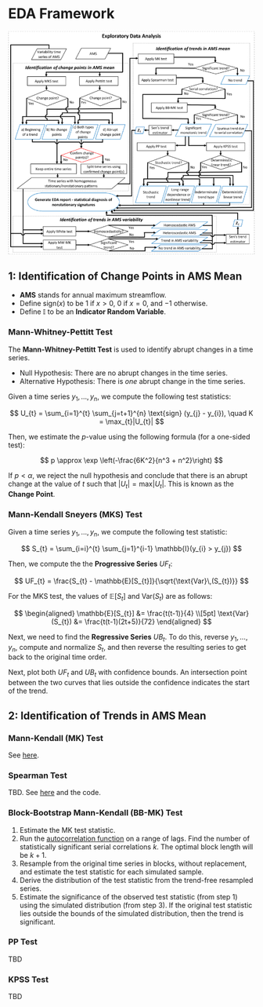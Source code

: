 # EDA Framework

![](../resources/eda-framework.png)

## 1: Identification of Change Points in AMS Mean

- **AMS** stands for annual maximum streamflow.
- Define $\text{sign} (x)$ to be $1$ if $x > 0$, $0$ if $x = 0$, and $-1$ otherwise.
- Define $\mathbb{I}$ to be an **Indicator Random Variable**.

### Mann-Whitney-Pettitt Test

The **Mann-Whitney-Pettitt Test** is used to identify abrupt changes in a time series.

- Null Hypothesis: There are no abrupt changes in the time series.
- Alternative Hypothesis: There is _one_ abrupt change in the time series.

Given a time series $y_{1}, \dots, y_{n}$, we compute the following test statistics:

$$
U_{t} = \sum_{i=1}^{t} \sum_{j=t+1}^{n} \text{sign} (y_{j} - y_{i}), \quad K = \max_{t}|U_{t}|
$$

Then, we estimate the $p$-value using the following formula (for a one-sided test):

$$
p \approx \exp \left(-\frac{6K^2}{n^3 + n^2}\right)
$$

If $p < \alpha$, we reject the null hypothesis and conclude that there is an abrupt change at the value of $t$ such that $|U_{t}| = \text{max} |U_{t}|$. This is known as the **Change Point**.

### Mann-Kendall Sneyers (MKS) Test

Given a time series $y_{1}, \dots, y_{n}$, we compute the following test statistic:

$$
S_{t} = \sum_{i=i}^{t} \sum_{j=1}^{i-1} \mathbb{I}(y_{i} > y_{j})
$$

Then, we compute the the **Progressive Series** $UF_{t}$:

$$
UF_{t} = \frac{S_{t} - \mathbb{E}[S_{t}]}{\sqrt{\text{Var}\,(S_{t})}}
$$

For the MKS test, the values of $\mathbb{E}[S_{t}]$ and $\text{Var}(S_{t})$ are as follows:

$$
\begin{aligned}
\mathbb{E}[S_{t}] &= \frac{t(t-1)}{4} \\[5pt]
\text{Var}(S_{t}) &= \frac{t(t-1)(2t+5)}{72}
\end{aligned}
$$

Next, we need to find the **Regressive Series** $UB_{t}$. To do this, reverse $y_{1}, \dots , y_{n}$, compute and normalize $S_{t}$, and then reverse the resulting series to get back to the original time order.

Next, plot both $UF_{t}$ and $UB_{t}$ with confidence bounds. An intersection point between the two curves that lies outside the confidence indicates the start of the trend.

## 2: Identification of Trends in AMS Mean

### Mann-Kendall (MK) Test

See [here](https://vsp.pnnl.gov/help/vsample/design_trend_mann_kendall.htm).

### Spearman Test

TBD. See [here](https://en.wikipedia.org/wiki/Autocorrelation) and the code.

### Block-Bootstrap Mann-Kendall (BB-MK) Test

1. Estimate the MK test statistic.
2. Run the [autocorrelation function](https://en.wikipedia.org/wiki/Autocorrelation) on a range of lags. Find the number of statistically significant serial correlations $k$. The optimal block length will be $k+1$.
3. Resample from the original time series in blocks, without replacement, and estimate the test statistic for each simulated sample.
4. Derive the distribution of the test statistic from the trend-free resampled series.
5. Estimate the significance of the observed test statistic (from step 1) using the simulated distribution (from step 3). If the original test statistic lies outside the bounds of the simulated distribution, then the trend is significant.

### PP Test

TBD

### KPSS Test

TBD
